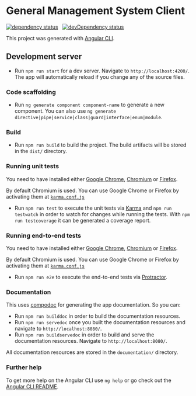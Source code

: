 # General Management System Client

<a href="https://david-dm.org/lealceldeiro/gms?path=client" target="_blank"><img src="https://david-dm.org/lealceldeiro/gms/status.svg?path=client" alt="dependency status"></a>&nbsp;&nbsp;
<a href="https://david-dm.org/lealceldeiro/gms?path=client&type=dev" target="_blank"><img src="https://david-dm.org/lealceldeiro/gms/dev-status.svg?path=client" alt="devDependency status"></a>

This project was generated with [Angular CLI](https://github.com/angular/angular-cli).

## Development server

* Run `npm run start` for a dev server. Navigate to `http://localhost:4200/`. The app will automatically reload if you change any of the source files.

### Code scaffolding

* Run `ng generate component component-name` to generate a new component. You can also use `ng generate directive|pipe|service|class|guard|interface|enum|module`.

### Build

* Run `npm run build` to build the project. The build artifacts will be stored in the `dist/` directory.

### Running unit tests

You need to have installed either [Google Chrome](https://www.google.com/chrome/), [Chromium](http://www.chromium.org/) or [Firefox](https://www.mozilla.org/en-US/firefox/new/).

By default Chromium is used. You can use Google Chrome or Firefox by activating them at [`karma.conf.js`](src/karma.conf.js)

* Run `npm run test` to execute the unit tests via [Karma](https://karma-runner.github.io) and `npm run testwatch` in order to watch for changes while running the tests. With `npm run testcoverage` it can be generated a coverage report.

### Running end-to-end tests

You need to have installed either [Google Chrome](https://www.google.com/chrome/), [Chromium](http://www.chromium.org/) or [Firefox](https://www.mozilla.org/en-US/firefox/new/).

By default Chromium is used. You can use Google Chrome or Firefox by activating them at [`karma.conf.js`](src/karma.conf.js)

* Run `npm run e2e` to execute the end-to-end tests via [Protractor](http://www.protractortest.org/).

### Documentation

This uses [compodoc](https://github.com/compodoc/compodoc) for generating the app documentation. So you can:

* Run `npm run builddoc` in order to build the documentation resources.
* Run `npm run servedoc` once you built the documentation resources and navigate to `http://localhost:8080/`.
* Run `npm run buildservedoc` in order to build and serve the documentation resources. Navigate to `http://localhost:8080/`.

All documentation resources are stored in the `documentation/` directory.

### Further help

To get more help on the Angular CLI use `ng help` or go check out the [Angular CLI README](https://github.com/angular/angular-cli/blob/master/README.md).
